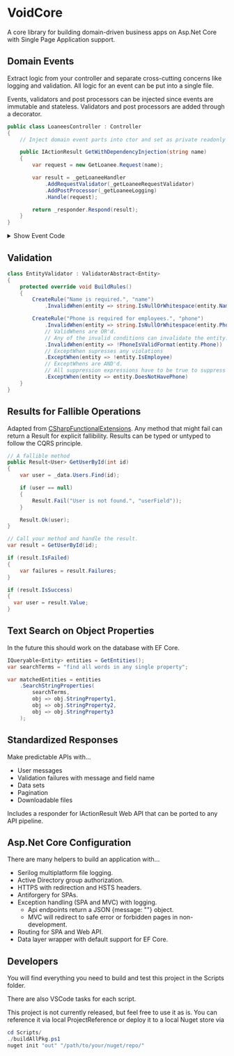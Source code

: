 # VoidCore

A core library for building domain-driven business apps on Asp.Net Core with Single Page Application support.

## Domain Events

Extract logic from your controller and separate cross-cutting concerns like logging and validation. All logic for an event can be put into a single file.

Events, validators and post processors can be injected since events are immutable and stateless. Validators and post processors are added through a decorator.

```csharp
public class LoaneesController : Controller
{
    // Inject domain event parts into ctor and set as private readonly fields.

    public IActionResult GetWithDependencyInjection(string name)
    {
        var request = new GetLoanee.Request(name);

        var result = _getLoaneeHandler
            .AddRequestValidator(_getLoaneeRequestValidator)
            .AddPostProcessor(_getLoaneeLogging)
            .Handle(request);

        return _responder.Respond(result);
    }
}
```

<!-- markdownlint-disable MD033 -->
<details>
    <summary>
        Show Event Code
    </summary>
<!-- markdownlint-disable MD033 -->

```csharp
public class LoaneesController : Controller
{
    public IActionResult Get(string name)
    {
        var request = new GetLoanee.Request(name);

        var result = new GetLoanee.Handler(_data, _mapper)
            .AddRequestValidator(new GetLoanee.RequestValidator())
            .AddPostProcessor(new GetLoanee.Logging(_logger))
            .Handle(request);

        return _responder.Respond(result);
    }
}


public class GetLoanee
{
    public class Handler : DomainEventAbstract<Request, Response>
    {
        public Handler(LoaneeData data, IMapper mapper)
        {
            _data = data;
            _mapper = mapper;
        }

        protected override async Task<Result<Response>> HandleInternal(Request request)
        {
            var loanee = await Task.FromResult(_data.Loanees
                .Where(l => l.Name == request.Name)
                .FirstOrDefault());

            if (request.Name == "throw")
            {
                throw new Exception("blow up");
            }

            if (loanee == null)
            {
                return Result.Fail<Response>("Loanee not found.");
            }

            var loaneeDto = _mapper.Map<Loanee, Response>(loanee);

            return Result.Ok(loaneeDto);
        }

        private readonly LoaneeData _data;
        private readonly IMapper _mapper;
    }

    // Immutable request
    public class Request
    {
        public Request(string name)
        {
            Name = name;
        }

        public string Name { get; }
    }

    // Immutable response using ctor param conventions
    public class Response
    {
        public Response(string name, string email)
        {
            Name = name;
            Email = email;
        }

        public string Name { get; }
        public string Email { get; }
    }

    // A validator for the request
    public class RequestValidator : ValidatorAbstract<Request>
    {
        protected override void BuildRules()
        {
            CreateRule("Name is required.", "name")
                .InvalidWhen(request => string.IsNullOrWhiteSpace(request.Name));

            CreateRule("Double trouble about name.", "name")
                .InvalidWhen(request => string.IsNullOrWhiteSpace(request.Name));
        }
    }

    // Log it.
    public class Logging : FallibleLoggingPostProcessor<Request, Response>
    {
        public Logging(ILoggingService logger) : base(logger) { }

        public override void OnBoth(Request request, IFallible<Response> result)
        {
            _logger.Info($"RequestName: {request.Name}");
        }

        public override void OnSuccess(Request request, IFallible<Response> result)
        {
            _logger.Info($"Found: {result.Value.Email}");
        }

        private readonly ILoggingService _logger;
    }
}
```

</details>

## Validation

```csharp
class EntityValidator : ValidatorAbstract<Entity>
{
    protected override void BuildRules()
    {
        CreateRule("Name is required.", "name")
            .InvalidWhen(entity => string.IsNullOrWhitespace(entity.Name));

        CreateRule("Phone is required for employees.", "phone")
            .InvalidWhen(entity => string.IsNullOrWhitespace(entity.Phone))
            // ValidWhens are OR'd.
            // Any of the invalid conditions can invalidate the entity.
            .InvalidWhen(entity => !PhoneIsValidFormat(entity.Phone))
            // ExceptWhen supresses any violations
            .ExceptWhen(entity => !entity.IsEmployee)
            // ExceptWhens are AND'd.
            // All suppression expressions have to be true to suppress
            .ExceptWhen(entity => entity.DoesNotHavePhone)
    }
}
```

## Results for Fallible Operations

Adapted from [CSharpFunctionalExtensions](https://github.com/vkhorikov/CSharpFunctionalExtensions). Any method that might fail can return a Result for explicit fallibility. Results can be typed or untyped to follow the CQRS principle.

```csharp
// A fallible method
public Result<User> GetUserById(int id)
{
    var user = _data.Users.Find(id);

    if (user == null)
    {
        Result.Fail("User is not found.", "userField"));
    }

    Result.Ok(user);
}

// Call your method and handle the result.
var result = GetUserById(id);

if (result.IsFailed)
{
    var failures = result.Failures;
}

if (result.IsSuccess)
{
  var user = result.Value;
}
```

## Text Search on Object Properties

In the future this should work on the database with EF Core.

```csharp
IQueryable<Entity> entities = GetEntities();
var searchTerms = "find all words in any single property";

var matchedEntities = entities
    .SearchStringProperties(
        searchTerms,
        obj => obj.StringProperty1,
        obj => obj.StringProperty2,
        obj => obj.StringProperty3
    );
```

## Standardized Responses

Make predictable APIs with...

* User messages
* Validation failures with message and field name
* Data sets
* Pagination
* Downloadable files

Includes a responder for IActionResult Web API that can be ported to any API pipeline.

## Asp.Net Core Configuration

There are many helpers to build an application with...

* Serilog multiplatform file logging.
* Active Directory group authorization.
* HTTPS with redirection and HSTS headers.
* Antiforgery for SPAs.
* Exception handling (SPA and MVC) with logging.
  * Api endpoints return a JSON {message: ""} object.
  * MVC will redirect to safe error or forbidden pages in non-development.
* Routing for SPA and Web API.
* Data layer wrapper with default support for EF Core.

## Developers

You will find everything you need to build and test this project in the Scripts folder.

There are also VSCode tasks for each script.

This project is not currently released, but feel free to use it as is. You can reference it via local ProjectReference or deploy it to a local Nuget store via

```powershell
cd Scripts/
./buildAllPkg.ps1
nuget init "out" "/path/to/your/nuget/repo/"
```
